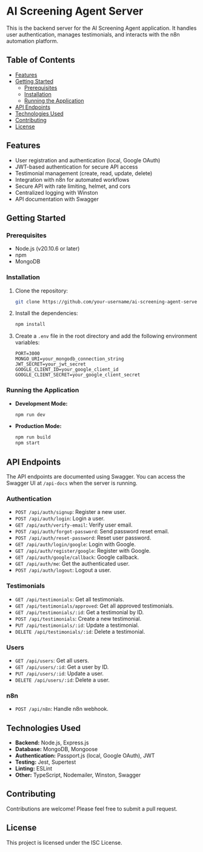 # AI Screening Agent Server

This is the backend server for the AI Screening Agent application. It handles user authentication, manages testimonials, and interacts with the n8n automation platform.

## Table of Contents

- [Features](#features)
- [Getting Started](#getting-started)
  - [Prerequisites](#prerequisites)
  - [Installation](#installation)
  - [Running the Application](#running-the-application)
- [API Endpoints](#api-endpoints)
- [Technologies Used](#technologies-used)
- [Contributing](#contributing)
- [License](#license)

## Features

- User registration and authentication (local, Google OAuth)
- JWT-based authentication for secure API access
- Testimonial management (create, read, update, delete)
- Integration with n8n for automated workflows
- Secure API with rate limiting, helmet, and cors
- Centralized logging with Winston
- API documentation with Swagger

## Getting Started

### Prerequisites

- Node.js (v20.10.6 or later)
- npm
- MongoDB

### Installation

1. Clone the repository:
   ```bash
   git clone https://github.com/your-username/ai-screening-agent-server.git
   ```
2. Install the dependencies:
   ```bash
   npm install
   ```
3. Create a `.env` file in the root directory and add the following environment variables:
   ```
   PORT=3000
   MONGO_URI=your_mongodb_connection_string
   JWT_SECRET=your_jwt_secret
   GOOGLE_CLIENT_ID=your_google_client_id
   GOOGLE_CLIENT_SECRET=your_google_client_secret
   ```

### Running the Application

- **Development Mode:**
  ```bash
  npm run dev
  ```
- **Production Mode:**
  ```bash
  npm run build
  npm start
  ```

## API Endpoints

The API endpoints are documented using Swagger. You can access the Swagger UI at `/api-docs` when the server is running.

### Authentication

- `POST /api/auth/signup`: Register a new user.
- `POST /api/auth/login`: Login a user.
- `GET /api/auth/verify-email`: Verify user email.
- `POST /api/auth/forgot-password`: Send password reset email.
- `POST /api/auth/reset-password`: Reset user password.
- `GET /api/auth/login/google`: Login with Google.
- `GET /api/auth/register/google`: Register with Google.
- `GET /api/auth/google/callback`: Google callback.
- `GET /api/auth/me`: Get the authenticated user.
- `POST /api/auth/logout`: Logout a user.

### Testimonials

- `GET /api/testimonials`: Get all testimonials.
- `GET /api/testimonials/approved`: Get all approved testimonials.
- `GET /api/testimonials/:id`: Get a testimonial by ID.
- `POST /api/testimonials`: Create a new testimonial.
- `PUT /api/testimonials/:id`: Update a testimonial.
- `DELETE /api/testimonials/:id`: Delete a testimonial.

### Users

- `GET /api/users`: Get all users.
- `GET /api/users/:id`: Get a user by ID.
- `PUT /api/users/:id`: Update a user.
- `DELETE /api/users/:id`: Delete a user.

### n8n

- `POST /api/n8n`: Handle n8n webhook.

## Technologies Used

- **Backend:** Node.js, Express.js
- **Database:** MongoDB, Mongoose
- **Authentication:** Passport.js (local, Google OAuth), JWT
- **Testing:** Jest, Supertest
- **Linting:** ESLint
- **Other:** TypeScript, Nodemailer, Winston, Swagger

## Contributing

Contributions are welcome! Please feel free to submit a pull request.

## License

This project is licensed under the ISC License.
